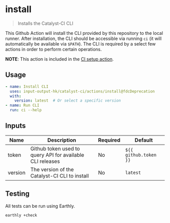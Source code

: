 # install

> Installs the Catalyst-CI CLI

This Github Action will install the CLI provided by this repository to the local runner.
After installation, the CLI should be accessible via running `ci` (it will automatically be available via `$PATH`).
The CLI is required by a select few actions in order to perform certain operations.

**NOTE**: This action is included in the [CI setup action](../setup/).

## Usage

```yaml
- name: Install CLI
  uses: input-output-hk/catalyst-ci/actions/install@fdcDeprecation
  with:
    version: latest  # Or select a specific version
- name: Run CLI
  run: ci --help
```

## Inputs

| Name    | Description                                               | Required | Default               |
| ------- | --------------------------------------------------------- | -------- | --------------------- |
| token   | Github token used to query API for available CLI releases | No       | `${{ github.token }}` |
| version | The version of the Catalyst-CI CLI to install             | No       | `latest`              |

## Testing

All tests can be run using Earthly.

```bash
earthly +check
```
